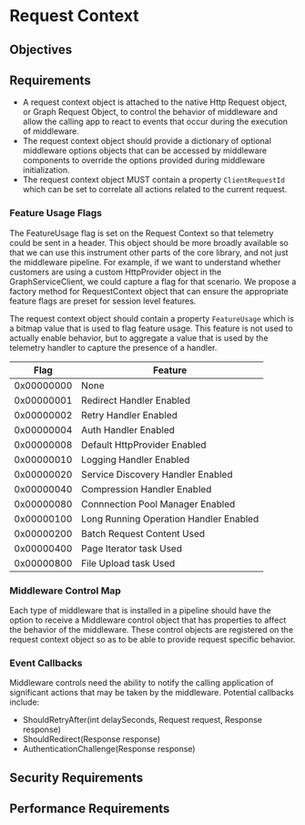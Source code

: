 # Request Context

## Objectives

## Requirements

- A request context object is attached to the native Http Request object, or Graph Request Object, to control the behavior of middleware and allow the calling app to react to events that occur during the execution of middleware.
- The request context object should provide a dictionary of optional middleware options objects that can be accessed by middleware components to override the options provided during middleware initialization.  
- The request context object MUST contain a property `ClientRequestId` which can be set to correlate all actions related to the current request.

### Feature Usage Flags

The FeatureUsage flag is set on the Request Context so that telemetry could be sent in a header.
This object should be more broadly available so that we can use this instrument other parts of the core library, and not just the middleware pipeline.
For example, if we want to understand whether customers are using a custom HttpProvider object in the GraphServiceClient, we could capture a flag for that scenario.
We propose a factory method for RequestContext object that can ensure the appropriate feature flags are preset for session level features.

The request context object should contain a property `FeatureUsage` which is a bitmap value that is used to flag feature usage.
This feature is not used to actually enable behavior, but to aggregate a value that is used by the telemetry handler to capture the presence of a handler.


| Flag | Feature |    
|--|--|
|  0x00000000 |  None  |
|  0x00000001 |  Redirect Handler Enabled  |
|  0x00000002 |  Retry Handler Enabled  |
|  0x00000004 |  Auth Handler Enabled  |
|  0x00000008 |  Default HttpProvider Enabled  |
|  0x00000010 |  Logging Handler Enabled  |
|  0x00000020 |  Service Discovery Handler Enabled  |
|  0x00000040 |  Compression Handler Enabled  |
|  0x00000080 |  Connnection Pool Manager Enabled  |
|  0x00000100 |  Long Running Operation Handler Enabled  |
|  0x00000200 |  Batch Request Content Used  |
|  0x00000400 |  Page Iterator task Used  |
|  0x00000800 |  File Upload task Used  |

### Middleware Control Map

Each type of middleware that is installed in a pipeline should have the option to receive a Middleware control object that has properties to affect the behavior of the middleware.  These control objects are registered on the request context object so as to be able to provide request specific behavior. 

### Event Callbacks
Middleware controls need the ability to notify the calling application of significant actions that may be taken by the middleware. Potential callbacks include:

- ShouldRetryAfter(int delaySeconds, Request request, Response response)
- ShouldRedirect(Response response)
- AuthenticationChallenge(Response response)

## Security Requirements

## Performance Requirements
